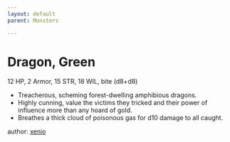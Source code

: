 ```yaml
---
layout: default
parent: Monsters 

--- 
```

# Dragon, Green
12 HP, 2 Armor, 15 STR, 18 WIL, bite (d8+d8)  
- Treacherous, scheming forest-dwelling amphibious dragons.  
- Highly cunning, value the victims they tricked and their power of influence more than any hoard of gold.  
- Breathes a thick cloud of poisonous gas for d10 damage to all caught.  




author: [xenio](https://xenioinabottle.blogspot.com/2021/02/classic-monsters-for-cairnito-part-1.html) 


